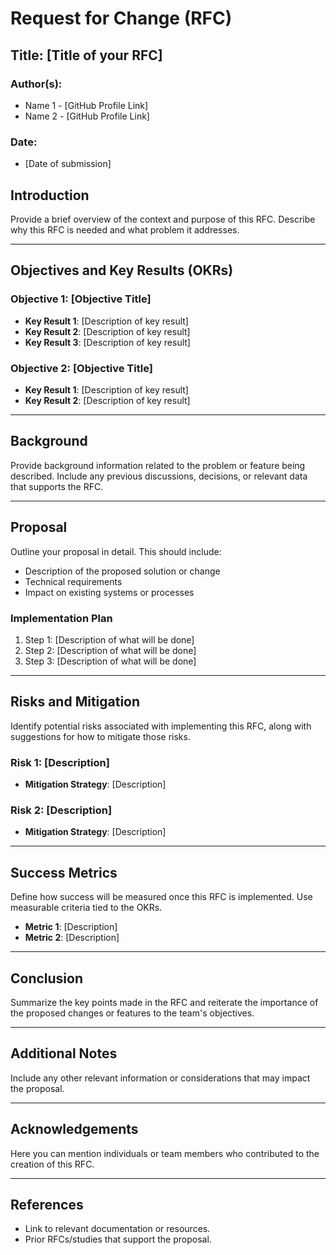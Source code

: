 # Request for Change (RFC)

## Title: [Title of your RFC]

### Author(s):
- Name 1 - [GitHub Profile Link]
- Name 2 - [GitHub Profile Link]

### Date:
- [Date of submission]

## Introduction
Provide a brief overview of the context and purpose of this RFC. Describe why this RFC is needed and what problem it addresses.

---

## Objectives and Key Results (OKRs)

### Objective 1: [Objective Title]
- **Key Result 1**: [Description of key result]
- **Key Result 2**: [Description of key result]
- **Key Result 3**: [Description of key result]

### Objective 2: [Objective Title]
- **Key Result 1**: [Description of key result]
- **Key Result 2**: [Description of key result]

---

## Background
Provide background information related to the problem or feature being described. Include any previous discussions, decisions, or relevant data that supports the RFC.

---

## Proposal
Outline your proposal in detail. This should include:
- Description of the proposed solution or change
- Technical requirements
- Impact on existing systems or processes

### Implementation Plan
1. Step 1: [Description of what will be done]
2. Step 2: [Description of what will be done]
3. Step 3: [Description of what will be done]

---

## Risks and Mitigation
Identify potential risks associated with implementing this RFC, along with suggestions for how to mitigate those risks.

### Risk 1: [Description]
- **Mitigation Strategy**: [Description]

### Risk 2: [Description]
- **Mitigation Strategy**: [Description]

---

## Success Metrics
Define how success will be measured once this RFC is implemented. Use measurable criteria tied to the OKRs.

- **Metric 1**: [Description]
- **Metric 2**: [Description]

---

## Conclusion
Summarize the key points made in the RFC and reiterate the importance of the proposed changes or features to the team's objectives.

---

## Additional Notes
Include any other relevant information or considerations that may impact the proposal.

---

## Acknowledgements
Here you can mention individuals or team members who contributed to the creation of this RFC.

---

## References
- Link to relevant documentation or resources.
- Prior RFCs/studies that support the proposal.

